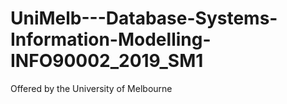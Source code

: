 # UniMelb---Database-Systems-Information-Modelling-INFO90002_2019_SM1
Offered by the University of Melbourne
